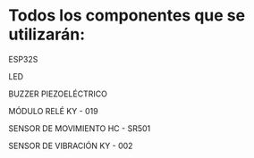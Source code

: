 # Todos los componentes que se utilizarán:

ESP32S

LED

BUZZER PIEZOELÉCTRICO

MÓDULO RELÉ KY - 019

SENSOR DE MOVIMIENTO HC - SR501

SENSOR DE VIBRACIÓN KY - 002
